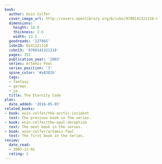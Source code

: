 ```yaml
---
book:
  author: Eoin Colfer
  cover_image_url: http://covers.openlibrary.org/b/isbn/9780141321318-L.jpg
  dimensions:
    height: 18.0
    thickness: 2.6
    width: 13.5
  goodreads: '227865'
  isbn10: 0141321318
  isbn13: '9780141321318'
  pages: 352
  publication_year: '2003'
  series: Artemis Fowl
  series_position: '3'
  spine_color: '#a8382b'
  tags:
  - fantasy
  - german
  - ya
  title: The Eternity Code
plan:
  date_added: '2016-05-03'
related_books:
- book: eoin-colfer/the-arctic-incident
  text: The previous book in the series.
- book: eoin-colfer/the-opal-deception
  text: The next book in the series.
- book: eoin-colfer/artemis-fowl
  text: The first book in the series.
review:
  date_read:
  - 2005-12-01
  rating: 2
---
```

